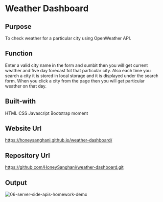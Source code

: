 # Weather Dashboard

## Purpose
To check weather for a particular city using OpenWeather API.

## Function 
Enter a valid city name in the form and sumbit then you will get current weather and five day forecast fot that particular city. Also each time you search a city it is stored in local storage and it is displayed under the search form. When you click a city from the page then you will get particular weather on that day.

## Built-with
HTML
CSS
Javascript
Bootstrap
moment

## Website Url
https://honeysanghani.github.io/weather-dashboard/

## Repository Url
https://github.com/HoneySanghani/weather-dashboard.git

## Output
![06-server-side-apis-homework-demo](https://user-images.githubusercontent.com/48147515/127775931-09e23f81-fd20-43b7-b9f6-18a82c29434b.png)
